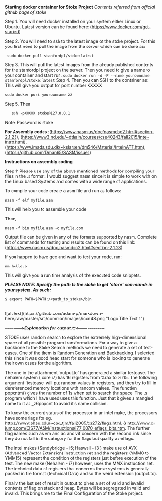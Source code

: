 **Starting docker container for Stoke Project** 
*Contents referred from official github page of stoke*


Step 1. You will need docker installed on your system either Linux or Ubuntu. Latest version can be found here: (https://www.docker.com/get-started)

Step 2. You will need to ssh to the latest image of the stoke project. For this you first need to pull the image from the server which can be done as:
   ```
    sudo docker pull stanfordpl/stoke:latest
   ```
Step 3. This will pull the latest images from the already published contents for the stanfordpl project on the server. Then you need to give a name to your container and start run.
    ```
    sudo docker run -d -P --name yourownname stanfordpl/stoke:latest
    ```
Step 4. Then you can SSH to the container as: This will give you output for port number XXXXX
   
  ```
  sudo docker port yourownname 22
  ```
Step 5.  Then 
  ```
     ssh -pXXXXX stoke@127.0.0.1
  ```
  Note: Password is stoke
  
  **For Assembly codes** :(https://www.nasm.us/doc/nasmdoc2.html#section-2.1.23), 
                          (https://www3.nd.edu/~dthain/courses/cse40243/fall2015/intel-intro.html), 
                          (https://www.imada.sdu.dk/~kslarsen/dm546/Material/IntelnATT.htm),
                          (https://github.com/Dman95/SASM/issues)
                       
  **Instructions on assembly coding**
  
  Step 1: Please use any of the above mentioned methods for compiling your files in the .s format. I would suggest nasm since it is simple to work with on the Linux based Systems and comes with a wide range of applications. 
  
  To compile your code create a asm file and run as follows: 
  ```
  nasm -f elf myfile.asm
  
  ```
  This will help you to assemble your code
  
  Then, 
   
   ```
   nasm -f bin myfile.asm -o myfile.com
   
   ```
   Output file can be given in any of the formats supported by nasm. Complete list of commands for testing and results can be found on this link: 
   (https://www.nasm.us/doc/nasmdoc2.html#section-2.1.23)
   
   If you happen to have gcc and want to test your code, run:
   ```
   nm hello.o
   
   ```
   This will give you a run time analysis of the executed code snippets.
   
   ***PLEASE NOTE: Specify the path to the stoke to get 'stoke' commands in your system. As such:***
   
   ```
   $ export PATH=$PATH:/<path_to_stoke>/bin
   
   ```
<br>
![alt text](https://github.com/adam-p/markdown-here/raw/master/src/common/images/icon48.png "Logo Title Text 1")
</br>



   ------->**_Explanation for output.tc_**<------------
   
  STOKE uses random search to explore the extremely high-dimensional space of all possible program transformations. For a way to give a backbone to the Stoke Search methods we need to generate a set of test-cases. One of the them is Random Generation and Backtracking. I selected this since it was good head start for someone who is looking to generate their own cases for the algorithm.

The one in the attachment 'output.tc' has generated a similar testcase. The nehalem system ( core i7) has 16 registers from %rax to %r15. The following argument 'testcase' will put random values in registers, and then try to fill in dereferenced memory locations with random values. The function popcntm() gives the number of 1s when set to search the space. The .s program which I have used uses this function. Just that it gives a mangled name to it as _z6popcnt to avoid it's name collision. 

To know the current status of the processor in an intel make, the processors have some flags  for eg. https://www.shsu.edu/~csc_tjm/fall2005/cs272/flags.html. & http://www.c-jump.com/CIS77/ASM/Instructions/I77_0070_eflags_bits.htm. The further flag names such as vm and ac and vif concern with the second link since they do not fall in the category for the flags but qualify as eflags.

The Intel makes (Sandybridge - i5; Haswell - i3 ) make use of AVX (Advanced Vector Extension) instruction set and the registers (YMM0 to YMM15) represent the condition of the registers just before execution of the test. The new make (Nehalem - i7) however, uses the MMX instruction set. The technical data of registers that concerns these systems is generally packed in file format (technical Data) and so the weird extension (output.tc).

Finally the last set of result in output.tc gives a set of valid and invalid contents of flag on stack and heap. Bytes will be segregated in valid and invalid. This brings me to the Final Configuration of the Stoke project. 



